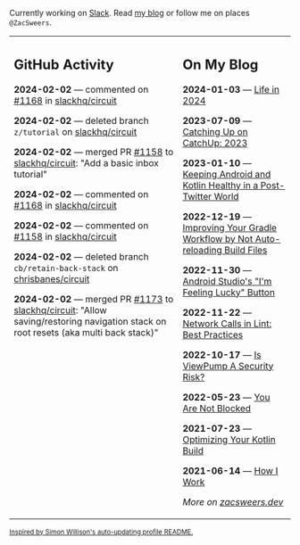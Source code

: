 Currently working on [Slack](https://slack.com/). Read [my blog](https://zacsweers.dev/) or follow me on places `@ZacSweers`.

<table><tr><td valign="top" width="60%">

## GitHub Activity
<!-- githubActivity starts -->
**2024-02-02** — commented on [#1168](https://github.com/slackhq/circuit/pull/1168#issuecomment-1924791145) in [slackhq/circuit](https://github.com/slackhq/circuit)

**2024-02-02** — deleted branch `z/tutorial` on [slackhq/circuit](https://github.com/slackhq/circuit)

**2024-02-02** — merged PR [#1158](https://github.com/slackhq/circuit/pull/1158) to [slackhq/circuit](https://github.com/slackhq/circuit): "Add a basic inbox tutorial"

**2024-02-02** — commented on [#1168](https://github.com/slackhq/circuit/pull/1168#issuecomment-1924778123) in [slackhq/circuit](https://github.com/slackhq/circuit)

**2024-02-02** — commented on [#1158](https://github.com/slackhq/circuit/pull/1158#issuecomment-1924769320) in [slackhq/circuit](https://github.com/slackhq/circuit)

**2024-02-02** — deleted branch `cb/retain-back-stack` on [chrisbanes/circuit](https://github.com/chrisbanes/circuit)

**2024-02-02** — merged PR [#1173](https://github.com/slackhq/circuit/pull/1173) to [slackhq/circuit](https://github.com/slackhq/circuit): "Allow saving/restoring navigation stack on root resets (aka multi back stack)"
<!-- githubActivity ends -->
</td><td valign="top" width="40%">

## On My Blog
<!-- blog starts -->
**2024-01-03** — [Life in 2024](https://www.zacsweers.dev/life-in-2024/)

**2023-07-09** — [Catching Up on CatchUp: 2023](https://www.zacsweers.dev/catching-up-on-catchup-2023/)

**2023-01-10** — [Keeping Android and Kotlin Healthy in a Post-Twitter World](https://www.zacsweers.dev/keeping-android-healthy/)

**2022-12-19** — [Improving Your Gradle Workflow by Not Auto-reloading Build Files](https://www.zacsweers.dev/improving-your-workflow-by-not-auto-reloading-build-files/)

**2022-11-30** — [Android Studio's "I'm Feeling Lucky" Button](https://www.zacsweers.dev/android-studios-im-feeling-lucky-button/)

**2022-11-22** — [Network Calls in Lint: Best Practices](https://www.zacsweers.dev/network-calls-in-lint-best-practices/)

**2022-10-17** — [Is ViewPump A Security Risk?](https://www.zacsweers.dev/is-viewpump-a-security-risk/)

**2022-05-23** — [You Are Not Blocked](https://www.zacsweers.dev/you-are-not-blocked/)

**2021-07-23** — [Optimizing Your Kotlin Build](https://www.zacsweers.dev/optimizing-your-kotlin-build/)

**2021-06-14** — [How I Work](https://www.zacsweers.dev/how-i-work/)
<!-- blog ends -->
_More on [zacsweers.dev](https://zacsweers.dev/)_
</td></tr></table>

<sub><a href="https://simonwillison.net/2020/Jul/10/self-updating-profile-readme/">Inspired by Simon Willison's auto-updating profile README.</a></sub>